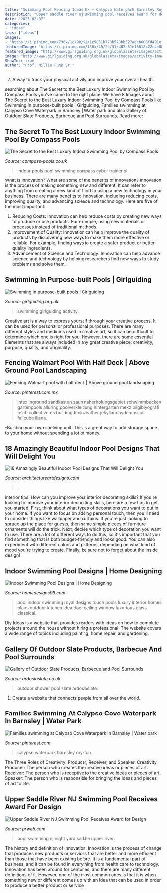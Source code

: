 ```yaml
---
title: "Swimming Pool Fencing Ideas Uk ~ Calypso Waterpark Barnsley Royston"
description: "Upper saddle river nj swimming pool receives award for design"
date: "2023-02-07"
categories:
- "ideas"
tags: ["ideas"]
images:
- "https://i.pinimg.com/736x/1c/98/51/1c9851b773b578bb527aecb606fd491e.jpg"
featuredImage: "https://i.pinimg.com/736x/40/2c/31/402c31e16618c22c4e883659cb2c6571--diy-pool-pool-fun.jpg"
featured_image: "http://www.girlguiding.org.uk/globalassets/images/activity-images/activity-images-specific/swimming-2.jpg"
image: "http://www.girlguiding.org.uk/globalassets/images/activity-images/activity-images-specific/swimming-2.jpg"
ShowToc: true
author: "Prof. Millie Funk Sr."
---
```



2. A way to track your physical activity and improve your overall health.

	

		
searching about The Secret to the Best Luxury Indoor Swimming Pool by Compass Pools you've came to the right place. We have 8 Images about The Secret to the Best Luxury Indoor Swimming Pool by Compass Pools like Swimming in purpose-built pools | Girlguiding, Families swimming at Calypso Cove Waterpark in Barnsley | Water park and also Gallery of Outdoor Slate Products, Barbecue and Pool Surrounds. Read more:
		
    
## The Secret To The Best Luxury Indoor Swimming Pool By Compass Pools

<img loading=lazy src="https://www.compass-pools.co.uk/wp-content/uploads/x-trailer-indoor-1.jpg" onerror="this.onerror=null;this.src='https://tse2.mm.bing.net/th?id=OIP.zADQzmNMJTuUxmH7JieAKwHaE8&amp;pid=15.1';" alt="The Secret to the Best Luxury Indoor Swimming Pool by Compass Pools">

_Source: compass-pools.co.uk_

>indoor pools pool swimming compass cyber trainer xl. 

	

What is innovation? What are some of the benefits of innovation?
Innovation is the process of making something new and different. It can refer to anything from creating a new kind of food to using a new technology in your business. There are many benefits to innovation, including reducing costs, improving quality, and advancing science and technology. Here are five of the most important: 
1. Reducing Costs: Innovation can help reduce costs by creating new ways to produce or use products. For example, using new materials or processes instead of traditional methods.
2. Improvement of Quality: Innovation can help improve the quality of products by discovering new ways to make them more effective or reliable. For example, finding ways to create a safer product or better-quality ingredients.
3. Advancement of Science and Technology: Innovation can help advance science and technology by helping researchers find new ways to study problems and solve them.

    
## Swimming In Purpose-built Pools | Girlguiding

<img loading=lazy src="http://www.girlguiding.org.uk/globalassets/images/activity-images/activity-images-specific/swimming-2.jpg" onerror="this.onerror=null;this.src='https://tse1.mm.bing.net/th?id=OIP.5Mm4taV4rSOckuMW_-bmUwHaE7&amp;pid=15.1';" alt="Swimming in purpose-built pools | Girlguiding">

_Source: girlguiding.org.uk_

>swimming girlguiding activity. 

	

Creative art is a way to express yourself through your creative process. It can be used for personal or professional purposes. There are many different styles and mediums used in creative art, so it can be difficult to determine which one is right for you. However, there are some essential Elements that are always included in any great creative piece: creativity, purpose, quality, and originality.

    
## Fencing Walmart Pool With Half Deck | Above Ground Pool Landscaping

<img loading=lazy src="https://i.pinimg.com/736x/40/2c/31/402c31e16618c22c4e883659cb2c6571--diy-pool-pool-fun.jpg" onerror="this.onerror=null;this.src='https://tse2.mm.bing.net/th?id=OIP.N3N1tnzOewYqpI36pj52UAHaJ3&amp;pid=15.1';" alt="Fencing Walmart pool with half deck | Above ground pool landscaping">

_Source: pinterest.com.mx_

>intex inground sandkasten zaun naherholungsgebiet schwimmbecken gartenpools alluring poolverkleidung hintergarten mekz bilgibiyografi teich collectiveres buildingdeckweather jekyllandhydemusical failcube iliana. 

	

-Building your own shelving unit. This is a great way to add storage space to your home without spending a lot of money.

    
## 18 Amazingly Beautiful Indoor Pool Designs That Will Delight You

<img loading=lazy src="https://www.architectureartdesigns.com/wp-content/uploads/2014/06/950.jpg" onerror="this.onerror=null;this.src='https://tse2.mm.bing.net/th?id=OIP.o_s1HDUtyQ0lTh-FCM9fwAHaFj&amp;pid=15.1';" alt="18 Amazingly Beautiful Indoor Pool Designs That Will Delight You">

_Source: architectureartdesigns.com_

>. 

	

interior tips: How can you improve your interior decorating skills?
If you're looking to improve your interior decorating skills, here are a few tips to get you started. First, think about what types of decorations you want to put in your home. If you want to focus on adding personal touch, then you'll need to consider things like wallpaper and curtains. If you're just looking to spruce up the place for guests, then some simple pieces of furniture ornaments will do the trick.
Next, decide which type of decoration you want to use. There are a lot of different ways to do this, so it's important that you find something that is both budget-friendly and looks good. You can also experiment with different colors and patterns, depending on what kind of mood you're trying to create. Finally, be sure not to forget about the inside design!

    
## Indoor Swimming Pool Designs | Home Designing

<img loading=lazy src="http://homedesigns99.com/wp/wp-content/uploads/2012/09/Royal-touch-indoor-swimming-pool.jpg" onerror="this.onerror=null;this.src='https://tse3.mm.bing.net/th?id=OIP.5b7ZOANi1g9uFtaRNasG1QHaHZ&amp;pid=15.1';" alt="Indoor Swimming Pool Designs | Home Designing">

_Source: homedesigns99.com_

>pool indoor swimming royal designs touch pools luxury interior homes plans outdoor kitchen idea door ceiling window luxurious glass classical. 

	

Diy Ideas is a website that provides readers with ideas on how to complete projects around the house without hiring a professional. The website covers a wide range of topics including painting, home repair, and gardening. 

    
## Gallery Of Outdoor Slate Products, Barbecue And Pool Surrounds

<img loading=lazy src="https://www.ardosiaslate.co.uk/sites/default/files/gallery/outdoor-shower.jpg" onerror="this.onerror=null;this.src='https://tse4.mm.bing.net/th?id=OIP.LqFeDRju8q6I7e18Bk5JaQHaLH&amp;pid=15.1';" alt="Gallery of Outdoor Slate Products, Barbecue and Pool Surrounds">

_Source: ardosiaslate.co.uk_

>outdoor shower pool slate ardosiaslate. 

	

1. Create a website that connects people from all over the world.

    
## Families Swimming At Calypso Cove Waterpark In Barnsley | Water Park

<img loading=lazy src="https://i.pinimg.com/736x/1c/98/51/1c9851b773b578bb527aecb606fd491e.jpg" onerror="this.onerror=null;this.src='https://tse1.mm.bing.net/th?id=OIP.zoL9FvK03ngmZO6pzw9ioAHaEJ&amp;pid=15.1';" alt="Families swimming at Calypso Cove Waterpark in Barnsley | Water park">

_Source: pinterest.com_

>calypso waterpark barnsley royston. 

	

The Three Roles of Creativity: Producer, Receiver, and Speaker.
Creativity Producer: The person who creates the creative ideas or pieces of art.
Receiver: The person who is receptive to the creative ideas or pieces of art. 
Speaker: The person who is responsible for bringing the ideas and pieces of art to life.

    
## Upper Saddle River NJ Swimming Pool Receives Award For Design

<img loading=lazy src="http://ww1.prweb.com/prfiles/2012/11/09/10117064/nj-swimming-pool.jpg" onerror="this.onerror=null;this.src='https://tse2.mm.bing.net/th?id=OIP.MZZ0Ud739S7Z4kwSmkuS_wHaE9&amp;pid=15.1';" alt="Upper Saddle River NJ Swimming Pool Receives Award for Design">

_Source: prweb.com_

>pool swimming nj night yard saddle upper river. 

	

The history and definition of innovation:
Innovation is the process of change that produces new products or services that are better and more efficient than those that have been existing before. It is a fundamental part of business, and it can be found in everything from health care to technology. Innovation has been around for centuries, and there are many different definitions of it. However, one of the most common ones is that it is when something new or different comes up with an idea that can be used in order to produce a better product or service.

